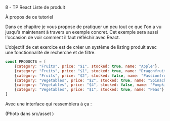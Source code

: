 8 - TP React Liste de produit

À propos de ce tutoriel

Dans ce chapitre je vous propose de pratiquer un peu tout ce que l'on a vu jusqu'à maintenant à travers un exemple concret. Cet exemple sera aussi l'occasion de voir comment il faut réfléchir avec React.

L'objectif de cet exercice est de créer un système de listing produit avec une fonctionnalité de recherche et de filtre.

```js
const PRODUCTS = [  
    {category: "Fruits", price: "$1", stocked: true, name: "Apple"},  
    {category: "Fruits", price: "$1", stocked: true, name: "Dragonfruit"},  
    {category: "Fruits", price: "$2", stocked: false, name: "Passionfruit"},  
    {category: "Vegetables", price: "$2", stocked: true, name: "Spinach"},  
    {category: "Vegetables", price: "$4", stocked: false, name: "Pumpkin"},  
    {category: "Vegetables", price: "$1", stocked: true, name: "Peas"}  
]
```
Avec une interface qui ressemblera à ça :

(Photo dans src/asset )